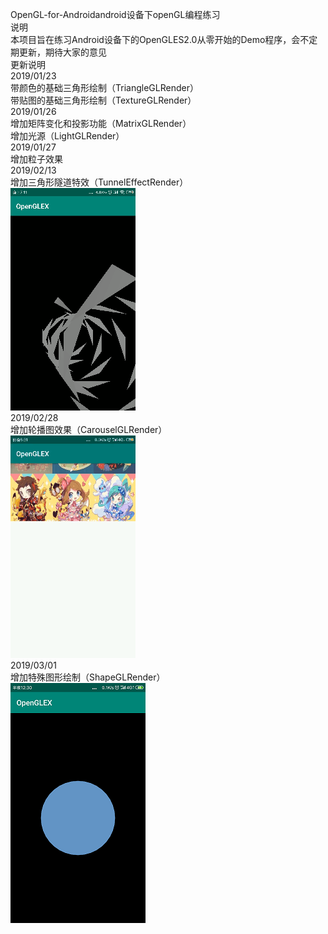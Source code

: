 OpenGL-for-Androidandroid设备下openGL编程练习  
说明  
本项目旨在练习Android设备下的OpenGLES2.0从零开始的Demo程序，会不定期更新，期待大家的意见  
更新说明  
2019/01/23  
带颜色的基础三角形绘制（TriangleGLRender）  
带贴图的基础三角形绘制（TextureGLRender）  
2019/01/26  
增加矩阵变化和投影功能（MatrixGLRender）  
增加光源（LightGLRender）  
2019/01/27  
增加粒子效果  
2019/02/13  
增加三角形隧道特效（TunnelEffectRender）  
![Image1](doc/tunnel3d.gif)  
2019/02/28  
增加轮播图效果（CarouselGLRender）  
![Image1](doc/lunbo.gif)  
2019/03/01  
增加特殊图形绘制（ShapeGLRender）  
![Image1](doc/sphere.png)  
